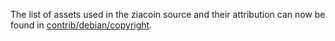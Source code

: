 The list of assets used in the ziacoin source and their attribution can now be found in [contrib/debian/copyright](../contrib/debian/copyright).
